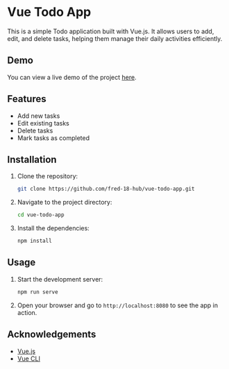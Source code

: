 # Vue Todo App

This is a simple Todo application built with Vue.js. It allows users to add, edit, and delete tasks, helping them manage their daily activities efficiently.

## Demo

You can view a live demo of the project [here](https://vue-todo-web-app.vercel.app/).

## Features

- Add new tasks
- Edit existing tasks
- Delete tasks
- Mark tasks as completed

## Installation

1. Clone the repository:
   ```sh
   git clone https://github.com/fred-18-hub/vue-todo-app.git
   ```
2. Navigate to the project directory:
   ```sh
   cd vue-todo-app
   ```
3. Install the dependencies:
   ```sh
   npm install
   ```

## Usage

1. Start the development server:
   ```sh
   npm run serve
   ```
2. Open your browser and go to `http://localhost:8080` to see the app in action.

## Acknowledgements

- [Vue.js](https://vuejs.org/)
- [Vue CLI](https://cli.vuejs.org/)
